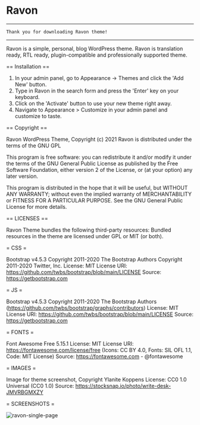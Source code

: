 # Ravon

-------------------------------------------------------
    Thank you for downloading Ravon theme!
-------------------------------------------------------

 Ravon is a simple, personal, blog WordPress theme. Ravon is translation ready, RTL ready, plugin-compatible and professionally supported theme.
 
 == Installation ==

1. In your admin panel, go to Appearance -> Themes and click the 'Add New' button.
2. Type in Ravon in the search form and press the 'Enter' key on your keyboard.
3. Click on the 'Activate' button to use your new theme right away.
4. Navigate to Appearance > Customize in your admin panel and customize to taste.


== Copyright ==

Ravon WordPress Theme, Copyright (c) 2021
Ravon is distributed under the terms of the GNU GPL

This program is free software: you can redistribute it and/or modify
it under the terms of the GNU General Public License as published by
the Free Software Foundation, either version 2 of the License, or
(at your option) any later version.

This program is distributed in the hope that it will be useful,
but WITHOUT ANY WARRANTY; without even the implied warranty of
MERCHANTABILITY or FITNESS FOR A PARTICULAR PURPOSE. See the
GNU General Public License for more details.

== LICENSES ==

Ravon Theme bundles the following third-party resources:
Bundled resources in the theme are licensed under GPL or MIT (or both).

= CSS =

Bootstrap v4.5.3
Copyright 2011-2020 The Bootstrap Authors
Copyright 2011-2020 Twitter, Inc.
License: MIT
License URI: https://github.com/twbs/bootstrap/blob/main/LICENSE
Source: https://getbootstrap.com

= JS =

Bootstrap v4.5.3
Copyright 2011-2020 The Bootstrap Authors (https://github.com/twbs/bootstrap/graphs/contributors)
License: MIT
License URI: https://github.com/twbs/bootstrap/blob/main/LICENSE
Source: https://getbootstrap.com

= FONTS =

Font Awesome Free 5.15.1
License: MIT
License URI: https://fontawesome.com/license/free (Icons: CC BY 4.0, Fonts: SIL OFL 1.1, Code: MIT License)
Source: https://fontawesome.com - @fontawesome

= IMAGES =

Image for theme screenshot, Copyright Ylanite Koppens
License: CC0 1.0 Universal (CC0 1.0)
Source: https://stocksnap.io/photo/write-desk-JMVRBGMXZY

= SCREENSHOTS =

![ravon-single-page](https://user-images.githubusercontent.com/46511743/117561144-c1ad6b80-b0b1-11eb-99bc-a906b8755c23.png)

